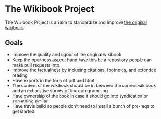 # The Wikibook Project

The Wikibook Project is an aim to standardize and improve [the original wikibook](https://github.com/angrave/SystemProgramming/wiki).

## Goals

* Improve the quality and rigour of the original wikibook
* Keep the openness aspect hand have this be a repository people can make pull requests into.
* Improve the factualness by including citations, footnotes, and extended reading
* Have exports in the form of pdf and html
* The content of the wikibook should be in between the current wikibook and an exhaustive survey of linux programming
* Have ownership of the book in case it should go into syndication or something similar
* Have travis build so people don't need to install a bunch of pre-reqs to get started.
